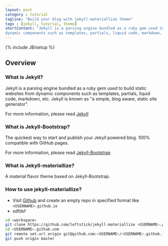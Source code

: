 ```yaml
---
layout: post
category : tutorial
tagline: "Build your blog with jekyll-materiallize theme"
tags : [jekyll, tutorial, theme]
shortContent: "Jekyll is a parsing engine bundled as a ruby gem used to build static websites from
dynamic components such as templates, partials, liquid code, markdown, etc. Jekyll is known as \"a simple, blog aware, static site generator\""
---
```

{% include JB/setup %}

## Overview

### What is Jekyll?

Jekyll is a parsing engine bundled as a ruby gem used to build static websites from
dynamic components such as templates, partials, liquid code, markdown, etc. Jekyll is known as "a simple, blog aware, static site generator".

For more information, please read [Jekyll](http://jekyllrb.com/)

### What is Jekyll-Bootstrap?

The quickest way to start and publish your Jekyll powered blog. 100% compatible with GitHub pages.

For more information, please read [Jekyll-Bootstrap](http://jekyllbootstrap.com/)

### What is Jekyll-materiallize?

A material flavor theme based on Jekyll-Bootstrap.


### How to use jekyll-materiallize?

* Visit [Github](https://github.com/) and create an empty repo in specified format like `<USERNAME>.github.io`
* sdfdsf

```bash
cd <workspace>
git clone https://github.com/leftstick/jekyll-materiallize <USERNAME>.github.io
cd <USERNAME>.github.com
git remote set-url origin git@github.com:<USERNAME>/<USERNAME>.github.io.git
git push origin master  
```